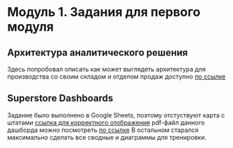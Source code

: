 # Модуль 1. Задания для первого модуля
## Архитектура аналитического решения
Здесь попробовал описать как может выглядеть архитектура для производства со своим складом и отделом продаж доступно [по ссылке](https://github.com/kazz16/-Data-learn/blob/main/DE-101/Module1/Architecture_of_analitycal_solution.pdf)
## Superstore Dashboards 
Задание было выполнено в Google Sheets, поэтому отстуствуют карта с штатами [ссылка для корректного отображения](https://docs.google.com/spreadsheets/d/1_iXiJ0_kF0jR0suGgnNRYW17CO01tHUiNquCoZDYfI4/edit?usp=sharing) pdf-файл данного дашборда можно посмотреть [по ссылке](https://github.com/kazz16/-Data-learn/blob/main/DE-101/Module1/Module%201_Homework_Dashboard.pdf)
В остальном старался максимально сделать все сводные и диаграммы для тренировки.

